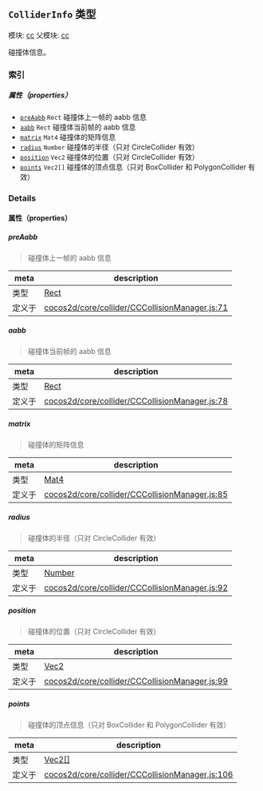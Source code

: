 ## `ColliderInfo` 类型



模块: [cc](../modules/cc.md)
父模块: [cc](../modules/cc.md)


碰撞体信息。



### 索引

##### 属性（properties）

  - [`preAabb`](#preaabb) `Rect` 碰撞体上一帧的 aabb 信息
  - [`aabb`](#aabb) `Rect` 碰撞体当前帧的 aabb 信息
  - [`matrix`](#matrix) `Mat4` 碰撞体的矩阵信息
  - [`radius`](#radius) `Number` 碰撞体的半径（只对 CircleCollider 有效）
  - [`position`](#position) `Vec2` 碰撞体的位置（只对 CircleCollider 有效）
  - [`points`](#points) `Vec2[]` 碰撞体的顶点信息（只对 BoxCollider 和 PolygonCollider 有效）





### Details


#### 属性（properties）


##### preAabb

> 碰撞体上一帧的 aabb 信息

| meta | description |
|------|-------------|
| 类型 | <a href="../classes/Rect.html" class="crosslink">Rect</a> |
| 定义于 | [cocos2d/core/collider/CCCollisionManager.js:71](https://github.com/cocos-creator/engine/blob/efe6330ab64803299d3b7fecde039ffed2d9e696/cocos2d/core/collider/CCCollisionManager.js#L71) |



##### aabb

> 碰撞体当前帧的 aabb 信息

| meta | description |
|------|-------------|
| 类型 | <a href="../classes/Rect.html" class="crosslink">Rect</a> |
| 定义于 | [cocos2d/core/collider/CCCollisionManager.js:78](https://github.com/cocos-creator/engine/blob/efe6330ab64803299d3b7fecde039ffed2d9e696/cocos2d/core/collider/CCCollisionManager.js#L78) |



##### matrix

> 碰撞体的矩阵信息

| meta | description |
|------|-------------|
| 类型 | <a href="../classes/Mat4.html" class="crosslink">Mat4</a> |
| 定义于 | [cocos2d/core/collider/CCCollisionManager.js:85](https://github.com/cocos-creator/engine/blob/efe6330ab64803299d3b7fecde039ffed2d9e696/cocos2d/core/collider/CCCollisionManager.js#L85) |



##### radius

> 碰撞体的半径（只对 CircleCollider 有效）

| meta | description |
|------|-------------|
| 类型 | <a href="https://developer.mozilla.org/en/JavaScript/Reference/Global_Objects/Number" class="crosslink external" target="_blank">Number</a> |
| 定义于 | [cocos2d/core/collider/CCCollisionManager.js:92](https://github.com/cocos-creator/engine/blob/efe6330ab64803299d3b7fecde039ffed2d9e696/cocos2d/core/collider/CCCollisionManager.js#L92) |



##### position

> 碰撞体的位置（只对 CircleCollider 有效）

| meta | description |
|------|-------------|
| 类型 | <a href="../classes/Vec2.html" class="crosslink">Vec2</a> |
| 定义于 | [cocos2d/core/collider/CCCollisionManager.js:99](https://github.com/cocos-creator/engine/blob/efe6330ab64803299d3b7fecde039ffed2d9e696/cocos2d/core/collider/CCCollisionManager.js#L99) |



##### points

> 碰撞体的顶点信息（只对 BoxCollider 和 PolygonCollider 有效）

| meta | description |
|------|-------------|
| 类型 | <a href="../classes/Vec2.html" class="crosslink">Vec2[]</a> |
| 定义于 | [cocos2d/core/collider/CCCollisionManager.js:106](https://github.com/cocos-creator/engine/blob/efe6330ab64803299d3b7fecde039ffed2d9e696/cocos2d/core/collider/CCCollisionManager.js#L106) |






